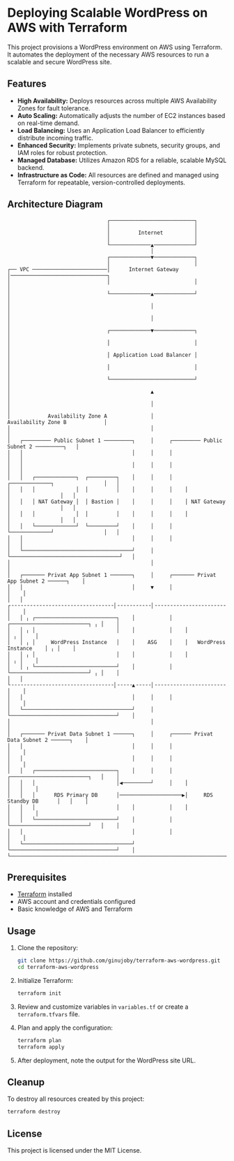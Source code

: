 # Deploying Scalable WordPress on AWS with Terraform

This project provisions a WordPress environment on AWS using Terraform. It automates the deployment of the necessary AWS resources to run a scalable and secure WordPress site.

## Features

- **High Availability:** Deploys resources across multiple AWS Availability Zones for fault tolerance.
- **Auto Scaling:** Automatically adjusts the number of EC2 instances based on real-time demand.
- **Load Balancing:** Uses an Application Load Balancer to efficiently distribute incoming traffic.
- **Enhanced Security:** Implements private subnets, security groups, and IAM roles for robust protection.
- **Managed Database:** Utilizes Amazon RDS for a reliable, scalable MySQL backend.
- **Infrastructure as Code:** All resources are defined and managed using Terraform for repeatable, version-controlled deployments.

## Architecture Diagram

```
                                ┌───────────────────────────┐                                
                                │                           │                                
                                │         Internet          │                                
                                │                           │                                
                                └─────────────▲─────────────┘                                
                                              │                                              
                                ┌─────────────▼─────────────┐                                
                                │                           │                                
┌── VPC ────────────────────────│      Internet Gateway     │───────────────────────────────┐
│                               │                           │                               │
│                               └─────────────▲─────────────┘                               │
│                                             │                                             │
│                                             │                                             │
│                               ┌─────────────▼─────────────┐                               │
│                               │                           │                               │
│                               │ Application Load Balancer │                               │
│                               │                           │                               │
│                               └───────────────────────────┘                               │
│                                             ▲                                             │
│                                             │                                             │
│            Availability Zone A              │              Availability Zone B            │
│                                             │                                             │
│   ┌───────── Public Subnet 1 ─────────┐     │     ┌───────── Public Subnet 2 ─────────┐   │
│   │                                   │     │     │                                   │   │
│   │                                   │     │     │                                   │   │
│   │   ┌─────────────┐  ┌─────────┐    │     │     │    ┌─────────────┐                │   │
│   │   │             │  │         │    │     │     │    │             │                │   │
│   │   │ NAT Gateway │  │ Bastion │    │     │     │    │ NAT Gateway │                │   │
│   │   │             │  │         │    │     │     │    │             │                │   │
│   │   └─────────────┘  └─────────┘    │     │     │    └─────────────┘                │   │
│   │                                   │     │     │                                   │   │
│   └───────────────────────────────────┘     │     └───────────────────────────────────┘   │
│                                             │                                             │
│   ┌─────── Privat App Subnet 1 ───────┐     │     ┌─────── Privat App Subnet 2 ──────┐    │
│   │                                   │     ▼     │                                  │    │
│   │ ┌╶╶╶╶╶╶╶╶╶╶╶╶╶╶╶╶╶╶╶╶╶╶╶╶╶╶╶╶╶╶╶╶╶│╶╶╶╶╶╶╶╶╶╶╶│╶╶╶╶╶╶╶╶╶╶╶╶╶╶╶╶╶╶╶╶╶╶╶╶╶╶╶╶╶╶╶╶┐ │    │
│   │ ╷ ┌──────────────────────────┐    │           │    ┌─────────────────────────┐ ╷ │    │
│   │ ╷ │                          │    │           │    │                         │ ╷ │    │
│   │ ╷ │     WordPress Instance   │    │    ASG    │    │   WordPress Instance    │ ╷ │    │
│   │ ╷ │                          │    │           │    │                         │ ╷ │    │
│   │ ╷ └──────────────────────────┘    │           │    └─────────────────────────┘ ╷ │    │
│   │ └╶╶╶╶╶╶╶╶╶╶╶╶╶╶╶╶╶╶╶╶╶╶╶╶╶╶╶╶╶╶╶╶╶│╶╶╶╶╶▲╶╶╶╶╶│╶╶╶╶╶╶╶╶╶╶╶╶╶╶╶╶╶╶╶╶╶╶╶╶╶╶╶╶╶╶╶╶┘ │    │
│   │                                   │     │     │                                  │    │
│   └───────────────────────────────────┘     │     └──────────────────────────────────┘    │
│                                             │                                             │
│   ┌─────── Privat Data Subnet 1 ──────┐     │     ┌────── Privat Data Subnet 2 ──────┐    │
│   │                                   │     │     │                                  │    │
│   │                                   │     │     │                                  │    │
│   │   ┌──────────────────────────┐    │     │     │    ┌─────────────────────────┐   │    │
│   │   │                          │◀─────────┘     │    │                         │   │    │
│   │   │      RDS Primary DB      │────────────────────▶│     RDS Standby DB      │   │    │
│   │   │                          │    │           │    │                         │   │    │
│   │   └──────────────────────────┘    │           │    └─────────────────────────┘   │    │
│   │                                   │           │                                  │    │
│   └───────────────────────────────────┘           └──────────────────────────────────┘    │
└───────────────────────────────────────────────────────────────────────────────────────────┘
```

## Prerequisites

- [Terraform](https://www.terraform.io/downloads.html) installed
- AWS account and credentials configured
- Basic knowledge of AWS and Terraform

## Usage

1. Clone the repository:
    ```sh
    git clone https://github.com/ginujoby/terraform-aws-wordpress.git
    cd terraform-aws-wordpress
    ```

2. Initialize Terraform:
    ```sh
    terraform init
    ```

3. Review and customize variables in `variables.tf` or create a `terraform.tfvars` file.

4. Plan and apply the configuration:
    ```sh
    terraform plan
    terraform apply
    ```

5. After deployment, note the output for the WordPress site URL.


## Cleanup

To destroy all resources created by this project:
```sh
terraform destroy
```

## License

This project is licensed under the MIT License.
